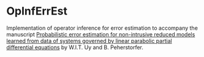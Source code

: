 # OpInfErrEst

Implementation of operator inference for error estimation to accompany the manuscript [Probabilistic error estimation for non-intrusive reduced models learned from data of systems governed by linear parabolic partial differential equations](https://arxiv.org/abs/2005.05890) by W.I.T. Uy and B. Peherstorfer.
